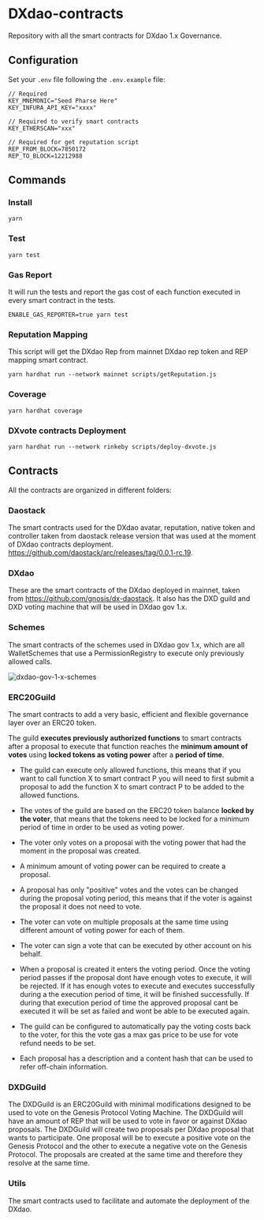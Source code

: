 # DXdao-contracts

Repository with all the smart contracts for DXdao 1.x Governance.

## Configuration

Set your `.env` file following the `.env.example` file:
```
// Required
KEY_MNEMONIC="Seed Pharse Here"
KEY_INFURA_API_KEY="xxxx"

// Required to verify smart contracts
KEY_ETHERSCAN="xxx"

// Required for get reputation script
REP_FROM_BLOCK=7850172
REP_TO_BLOCK=12212988
```

## Commands

### Install

`yarn`

### Test

`yarn test`

### Gas Report

It will run the tests and report the gas cost of each function executed in every smart contract in the tests.

`ENABLE_GAS_REPORTER=true yarn test`

### Reputation Mapping

This script will get the DXdao Rep from mainnet DXdao rep token and REP mapping smart contract.

`yarn hardhat run --network mainnet scripts/getReputation.js`

### Coverage

`yarn hardhat coverage`

### DXvote contracts Deployment

`yarn hardhat run --network rinkeby scripts/deploy-dxvote.js
`

## Contracts

All the contracts are organized in different folders:

### Daostack

The smart contracts used for the DXdao avatar, reputation, native token and controller taken from daostack release version that was used at the moment of DXdao contracts deployment. https://github.com/daostack/arc/releases/tag/0.0.1-rc.19.

### DXdao
These are the smart contracts of the DXdao deployed in mainnet, taken from https://github.com/gnosis/dx-daostack. It also has the DXD guild and DXD voting machine that will be used in DXdao gov 1.x.

### Schemes
The smart contracts of the schemes used in DXdao gov 1.x, which are all WalletSchemes that use a PermissionRegistry to execute only previously allowed calls.

![dxdao-gov-1-x-schemes](assets/1-x-contracts.png)

### ERC20Guild
The smart contracts to add a very basic, efficient and flexible governance layer over an ERC20 token.

The guild **executes previously authorized functions** to smart contracts after a proposal to execute that function reaches the **minimum amount of votes** using **locked tokens as voting power** after a **period of time**.

- The guild can execute only allowed functions, this means that if you want to call function X to smart contract P you will need to first submit a proposal to add the function X to smart contract P to be added to the allowed functions.

- The votes of the guild are based on the ERC20 token balance **locked by the voter**, that means that the tokens need to be locked for a minimum period of time in order to be used as voting power.

- The voter only votes on a proposal with the voting power that had the moment in the proposal was created.

- A minimum amount of voting power can be required to create a proposal.

- A proposal has only "positive" votes and the votes can be changed during the proposal voting period, this means that if the voter is against the proposal it does not need to vote.

- The voter can vote on multiple proposals at the same time using different amount of voting power for each of them.

- The voter can sign a vote that can be executed by other account on his behalf.

- When a proposal is created it enters the voting period. Once the voting period passes if the proposal dont have enough votes to execute, it will be rejected. If it has enough votes to execute and executes successfully during a the execution period of time, it will be finished successfully. If during that execution period of time the approved proposal cant be executed it will be set as failed and wont be able to be executed again.

- The guild can be configured to automatically pay the voting costs back to the voter, for this the vote gas a max gas price to be use for vote refund needs to be set.

- Each proposal has a description and a content hash that can be used to refer off-chain information.

### DXDGuild

The DXDGuild is an ERC20Guild with minimal modifications designed to be used to vote on the Genesis Protocol Voting Machine. The DXDGuild will have an amount of REP that will be used to vote in favor or against DXdao proposals.
The DXDGuild will create two proposals per DXdao proposal that wants to participate. One proposal will be to execute a positive vote on the Genesis Protocol and the other to execute a negative vote on the Genesis Protocol. The proposals are created at the same time and therefore they resolve at the same time.

### Utils
The smart contracts used to facilitate and automate the deployment of the DXdao.
